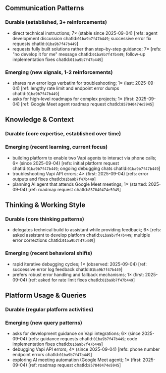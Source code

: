 ## Communication Patterns
### Durable (established, 3+ reinforcements)
- direct technical instructions; 7× (stable since 2025-09-04) [refs: agent development discussion chatId:`01ba9b7f47b449`; successive error fix requests chatId:`01ba9b7f47b449`]
- requests fully built solutions rather than step-by-step guidance; 7× [refs: "no develop it for me" message chatId:`01ba9b7f47b449`; follow-up implementation fixes chatId:`01ba9b7f47b449`]

### Emerging (new signals, 1-2 reinforcements)
- shares raw error logs verbatim for troubleshooting; 1× (last: 2025-09-04) [ref: lengthy rate limit and endpoint error dumps chatId:`01ba9b7f47b449`]
- asks for high-level roadmaps for complex projects; 1× (first: 2025-09-04) [ref: Google Meet agent roadmap request chatId:`857040474e5945`]

## Knowledge & Context
### Durable (core expertise, established over time)

### Emerging (recent learning, current focus)
- building platform to enable two Vapi agents to interact via phone calls; 6× (since 2025-09-04) [refs: initial platform request chatId:`01ba9b7f47b449`; ongoing debugging chats chatId:`01ba9b7f47b449`]
- troubleshooting Vapi API errors; 4× (first: 2025-09-04) [refs: error outputs and fixes chatId:`01ba9b7f47b449`]
- planning AI agent that attends Google Meet meetings; 1× (started: 2025-09-04) [ref: roadmap request chatId:`857040474e5945`]

## Thinking & Working Style
### Durable (core thinking patterns)
- delegates technical build to assistant while providing feedback; 6× [refs: asked assistant to develop platform chatId:`01ba9b7f47b449`; multiple error corrections chatId:`01ba9b7f47b449`]

### Emerging (recent behavioral shifts)
- rapid iterative debugging cycles; 1× (observed: 2025-09-04) [ref: successive error log feedback chatId:`01ba9b7f47b449`]
- prefers robust error handling and fallback mechanisms; 1× (first: 2025-09-04) [ref: asked for rate limit fixes chatId:`01ba9b7f47b449`]

## Platform Usage & Queries
### Durable (regular platform activities)

### Emerging (new query patterns)
- asks for development guidance on Vapi integrations; 6× (since 2025-09-04) [refs: guidance requests chatId:`01ba9b7f47b449`; code implementation fixes chatId:`01ba9b7f47b449`]
- debugging Vapi API errors; 4× (since 2025-09-04) [refs: phone number endpoint errors chatId:`01ba9b7f47b449`]
- exploring AI meeting automation (Google Meet agent); 1× (first: 2025-09-04) [ref: roadmap request chatId:`857040474e5945`]